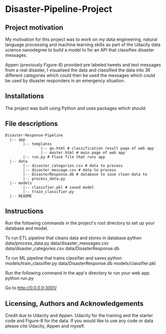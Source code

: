# Disaster-Pipeline-Project

## Project motivation
My motivation for this project was to work on my data engineering, natural language processing and machine learning skills as part of the Udacity data science nanodegree to build a model to for an API that classifies disaster messages.

Appen (previously Figure-8) provided pre labeled tweets and text messages from a real disaster, I visualised the data and classified the data into 36 different categories which could then be used the messages which could be used by disaster responders in an emergency situation. 

## Installations
The project was built using Python and uses packages which should 
## File descriptions
    Disaster-Response-Pipeline
      |-- app
            |-- templates
                    |-- go.html # classification result page of web app
                    |-- master.html # main page of web app
            |-- run.py # Flask file that runs app
      |-- data
            |-- disaster_categories.csv # data to process
            |-- disaster_message.csv # data to process 
            |-- DisasterResponse.db # database to save clean data to
            |-- process_data.py
      |-- models
            |-- classifier.pkl # saved model
            |-- train_classifier.py
      |-- README

## Instructions
Run the following commands in the project's root directory to set up your database and model.

To run ETL pipeline that cleans data and stores in database python data/process_data.py data/disaster_messages.csv data/disaster_categories.csv data/DisasterResponse.db

To run ML pipeline that trains classifier and saves python models/train_classifier.py data/DisasterResponse.db models/classifier.pkl

Run the following command in the app's directory to run your web app. python run.py

Go to http://0.0.0.0:3001/

## Licensing, Authors and Acknowledgements
Credit due to Udacity and Appen. Udacity for the training and the starter code and Figure-8 for the data. If you would like to use any code or data please cite Udacity, Appen and myself.
